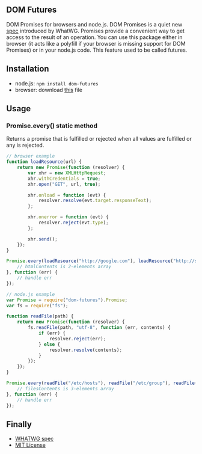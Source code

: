 ## DOM Futures
DOM Promises for browsers and node.js. DOM Promises is a quiet new [spec](http://dom.spec.whatwg.org/#promises) introduced by WhatWG. Promises provide a convenient way to get access to the result of an operation. You can use this package either in browser (it acts like a polyfill if your browser is missing support for DOM Promises) or in your node.js code. This feature used to be called futures.

## Installation
 * node.js: ```npm install dom-futures```
 * browser: download [this](https://github.com/1999/dom-futures/blob/master/lib/futures.js) file

## Usage

### Promise.every() static method

Returns a promise that is fulfilled or rejected when all values are fulfilled or any is rejected.

```javascript
// browser example
function loadResource(url) {
	return new Promise(function (resolver) {
		var xhr = new XMLHttpRequest;
		xhr.withCredentials = true;
		xhr.open("GET", url, true);

		xhr.onload = function (evt) {
			resolver.resolve(evt.target.responseText);
		};

		xhr.onerror = function (evt) {
			resolver.reject(evt.type);
		};

		xhr.send();
	});
}

Promise.every(loadResource("http://google.com"), loadResource("http://stackoverflow.com")).then(function (htmlContents) {
	// htmlContents is 2-elements array
}, function (err) {
	// handle err
});

// node.js example
var Promise = require("dom-futures").Promise;
var fs = require("fs");

function readFile(path) {
	return new Promise(function (resolver) {
		fs.readFile(path, "utf-8", function (err, contents) {
			if (err) {
				resolver.reject(err);
			} else {
				resolver.resolve(contents);
			}
		});
	});
}

Promise.every(readFile("/etc/hosts"), readFile("/etc/group"), readFile("/etc/shadow")).then(function (filesContents) {
	// filesContents is 3-elements array
}, function (err) {
	// handle err
});
```

## Finally
 * [WHATWG spec](http://dom.spec.whatwg.org/#promises)
 * [MIT License](https://github.com/1999/dom-futures/blob/master/LICENSE)
